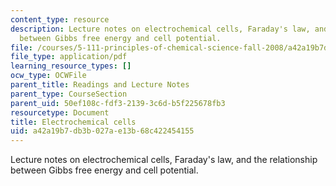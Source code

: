 ```yaml
---
content_type: resource
description: Lecture notes on electrochemical cells, Faraday's law, and the relationship
  between Gibbs free energy and cell potential.
file: /courses/5-111-principles-of-chemical-science-fall-2008/a42a19b7db3b027ae13b68c422454155_lecnotes25.pdf
file_type: application/pdf
learning_resource_types: []
ocw_type: OCWFile
parent_title: Readings and Lecture Notes
parent_type: CourseSection
parent_uid: 50ef108c-fdf3-2139-3c6d-b5f225678fb3
resourcetype: Document
title: Electrochemical cells
uid: a42a19b7-db3b-027a-e13b-68c422454155
---
```

Lecture notes on electrochemical cells, Faraday's law, and the relationship between Gibbs free energy and cell potential.

